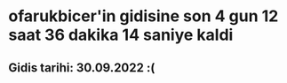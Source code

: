 # ofarukbicer'in gidisine son 4 gun 12 saat 36 dakika 14 saniye kaldi

## Gidis tarihi: 30.09.2022 :(